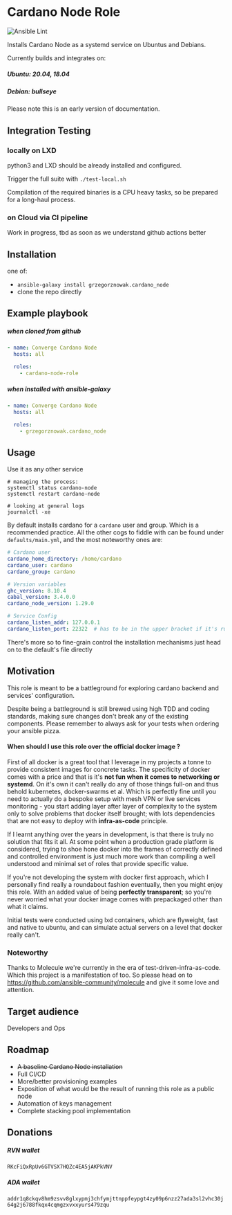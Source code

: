 # Cardano Node Role

![Ansible Lint](https://github.com/grzegorznowak/cardano-node-role/actions/workflows/lint.yml/badge.svg)

Installs Cardano Node as a systemd service on Ubuntus and Debians.

Currently builds and integrates on:
##### Ubuntu: 20.04, 18.04
##### Debian: bullseye
 
Please note this is an early version of documentation.

## Integration Testing

### locally on LXD

python3 and LXD should be already installed and configured.

Trigger the full suite with `./test-local.sh`

Compilation of the required binaries is a CPU heavy tasks, so be prepared for a long-haul process.

### on Cloud via CI pipeline

Work in progress, tbd as soon as we understand github actions better

## Installation ##

one of:
* `ansible-galaxy install grzegorznowak.cardano_node`
* clone the repo directly

## Example playbook 
##### when cloned from github
```YAML
- name: Converge Cardano Node
  hosts: all

  roles:
    - cardano-node-role
```        
##### when installed with ansible-galaxy

```YAML
- name: Converge Cardano Node
  hosts: all

  roles:
    - grzegorznowak.cardano_node
```        

## Usage

Use it as any other service
```shell script
# managing the process:
systemctl status cardano-node
systemctl restart cardano-node

# looking at general logs
journalctl -xe 
```

By default installs cardano for a `cardano` user and group. Which is a recommended practice. 
All the other cogs to fiddle with can be found under `defaults/main.yml`, and the most noteworthy ones are:
```yaml
# Cardano user
cardano_home_directory: /home/cardano
cardano_user: cardano
cardano_group: cardano

# Version variables
ghc_version: 8.10.4
cabal_version: 3.4.0.0
cardano_node_version: 1.29.0

# Service Config
cardano_listen_addr: 127.0.0.1
cardano_listen_port: 22322  # has to be in the upper bracket if it's running as non-privileged user
``` 

There's more so to fine-grain control the installation mechanisms just head on to the default's file directly

## Motivation

This role is meant to be a battleground for exploring cardano backend and services' configuration.

Despite being a battleground is still brewed using high TDD and coding standards, making sure 
changes don't break any of the existing components. 
Please remember to always ask for your tests when ordering your ansible pizza. 

#### When should I use this role over the official docker image ?

First of all docker is a great tool that I leverage in my projects a tonne to provide consistent images for concrete 
tasks. The specificity of docker comes with a price and that is it's **not fun when it comes to networking or systemd**. 
On it's own it can't really do any of those things full-on and thus behold kubernetes, docker-swarms et al.
Which is perfectly fine until you need to actually do a bespoke setup with mesh VPN or live services monitoring - 
you start adding layer after layer of complexity to the system only to solve problems that docker itself brought; 
with lots dependencies that are not easy to deploy with **infra-as-code** principle. 
  
If I learnt anything over the years in development, is that there is truly no solution that fits it all.
At some point when a production grade platform is considered, trying to shoe hone docker into the frames 
of correctly defined and controlled environment is just much more work than compiling a well understood and minimal
set of roles that provide specific value. 

If you're not developing the system with docker first approach, which I personally find really a roundabout fashion
eventually, then you might enjoy this role. With an added value of being **perfectly transparent**; so you're never 
worried what your docker image comes with prepackaged other than what it claims.

Initial tests were conducted using lxd containers, which are flyweight, fast and native to ubuntu, and can 
simulate actual servers on a level that docker really can't. 

### Noteworthy

Thanks to Molecule we're currently in the era of test-driven-infra-as-code. 
Which this project is a manifestation of too.
So please head on to https://github.com/ansible-community/molecule and give it some love and attention.

## Target audience

Developers and Ops

## Roadmap

* ~~A baseline Cardano Node installation~~
* Full CI/CD
* More/better provisioning examples
* Exposition of what would be the result of running this role as a public node
* Automation of keys management
* Complete stacking pool implementation  

 
## Donations

##### RVN wallet
`RKcFiQxRpUv6GTVSX7HQZc4EA5jAKPkVNV`

##### ADA wallet
`addr1q8ckqv8hm9zsvv8glxypmj3chfymjttnppfeypgt4zy09p6nzz27ada3sl2vhc30j64g2j6788fkqx4cqmgzxvxxyurs479zqu`